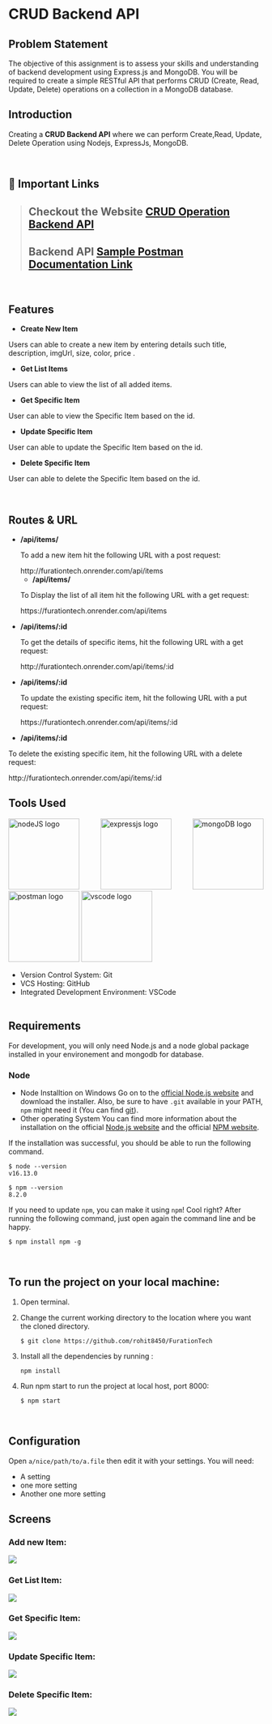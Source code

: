 # CRUD Backend API

## Problem Statement
The objective of this assignment is to assess your skills and understanding of backend development using Express.js and MongoDB. You will be required to create a simple RESTful API that performs CRUD (Create, Read, Update, Delete) operations on a collection in a MongoDB database.

## Introduction

Creating a **CRUD Backend API** where we can perform Create,Read, Update, Delete Operation using Nodejs, ExpressJs, MongoDB.

<br/>


## 🔗 Important Links

> ## Checkout the Website [CRUD Operation Backend API](https://furationtech.onrender.com)
> ## Backend API [Sample Postman Documentation Link](https://documenter.getpostman.com/view/25692338/2s93z3ejrm)

<br />

## Features

- **Create New Item**
<p>Users can able to create a new item by entering details such title, description, imgUrl, size, color, price .</p>

- **Get List Items**
<p>Users can able to view the list of all added items.</p>

- **Get Specific Item**
<p>User can able to view the Specific Item based on the id.</p>

- **Update Specific Item**
<p>User can able to update the Specific Item based on the id.</p>

- **Delete Specific Item**
<p>User can able to delete the Specific Item based on the id.</p>


<br/>


## Routes & URL


- **/api/items/**
  <p>To add a new item hit the following URL with a post request:</p>
  http://furationtech.onrender.com/api/items

  - **/api/items/**
  <p> To Display the list of all item hit the following URL with a get request:</p>
  https://furationtech.onrender.com/api/items

- **/api/items/:id**
  <p>To get the details of specific items, hit the following URL with a get request:</p>
  http://furationtech.onrender.com/api/items/:id

- **/api/items/:id**
  <p>To update the existing specific item, hit the following URL with a put request:</p>
  https://furationtech.onrender.com/api/items/:id
 
 - **/api/items/:id**
  <p>To delete the existing specific item, hit the following URL with a delete request: </p>
  http://furationtech.onrender.com/api/items/:id

  <br/>

## Tools Used

 <p align="justify">
<img height="140" width="140" src="https://www.startechup.com/wp-content/uploads/January-11-2021-Nodejs-What-it-is-used-for-and-when-where-to-use-it-for-your-enterprise-app-development.jpg" alt="nodeJS logo">
<img height="140" width="140" src="https://www.edureka.co/blog/wp-content/uploads/2019/07/express-logo.png" alt="expressjs logo">
<img height="140" width="140" src="https://g.foolcdn.com/art/companylogos/square/mdb.png" alt="mongoDB logo">
<img height="140" width="140" src="https://mms.businesswire.com/media/20210806005076/en/761650/22/postman-logo-vert-2018.jpg" alt="postman logo">
<img height="140" width="140" src="https://www.pngitem.com/pimgs/m/13-131098_visual-studio-code-logo-hd-png-download.png" alt="vscode logo">
</p>

- Version Control System: Git
- VCS Hosting: GitHub
- Integrated Development Environment: VSCode
  <br/>
  <br/>

## Requirements

For development, you will only need Node.js and a node global package installed in your environement and mongodb for database.

### Node

- Node Installtion on Windows
  Go on to the [official Node.js website](https://nodejs.org/en/) and download the installer. Also, be sure to have `.git` available in your PATH,
  `npm` might need it (You can find [git](https://git-scm.com/)).
- Other operating System
  You can find more information about the installation on the official [Node.js website](https://nodejs.org/en/) and the official [NPM website](https://www.npmjs.com/).

If the installation was successful, you should be able to run the following command.

```
$ node --version
v16.13.0

$ npm --version
8.2.0
```

If you need to update `npm`, you can make it using `npm`! Cool right? After running the following command, just open again the command line and be happy.

```
$ npm install npm -g

```

<br/>

## To run the project on your local machine:

1. Open terminal.

2. Change the current working directory to the location where you want the cloned directory.

   ```
   $ git clone https://github.com/rohit8450/FurationTech

   ```

3. Install all the dependencies by running :

   ```
   npm install

   ```

4. Run npm start to run the project at local host, port 8000:

   ```
   $ npm start

   ```

<br/>

## Configuration

Open `a/nice/path/to/a.file` then edit it with your settings. You will need:

- A setting
- one more setting
- Another one more setting

## Screens

<p align="justify">
   
### Add new Item:    
<img src="/ScreenShots/AddNewItem.png" />
   
### Get List Item:
<img src="/ScreenShots/GetListItem.png" />
   
### Get Specific Item:    
<img src="/ScreenShots/GetSpecificItem.png" />

### Update Specific Item:

<img src="/ScreenShots/UpdateSpecificItem.png" />

### Delete Specific Item:

<img src="/ScreenShots/DeleteSpecificItem.png" />
 
</p>
<br/>
